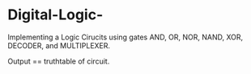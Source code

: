 # Digital-Logic- 
 Implementing a Logic Cirucits using gates AND, OR, NOR, NAND, XOR, DECODER, and MULTIPLEXER. 
 
 Output == truthtable of circuit.

  

